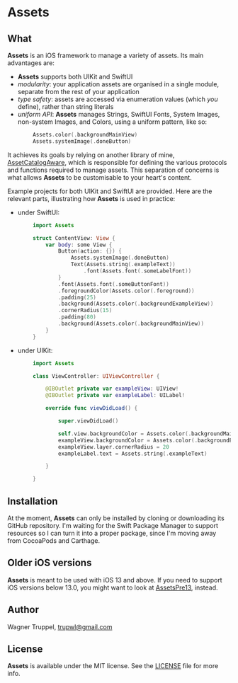 # Assets

## What

**Assets** is an iOS framework to manage a variety of assets. Its main advantages are:

- **Assets** supports both UIKit and SwiftUI
- *modularity*: your application assets are organised in a single module, separate from the rest of your application
- *type safety*: assets are accessed via enumeration values (which *you* define), rather than string literals
- *uniform API*: **Assets** manages Strings, SwiftUI Fonts, System Images, non-system Images, and Colors, using a uniform pattern, like so:
```swift
        Assets.color(.backgroundMainView)
        Assets.systemImage(.doneButton)
```

It achieves its goals by relying on another library of mine, [AssetCatalogAware](https://github.com/wltrup/AssetCatalogAware), which is responsible for defining the various protocols and functions required to manage assets. This separation of concerns is what allows **Assets** to be customisable to your heart's content.

Example projects for both UIKit and SwiftUI are provided. Here are the relevant parts, illustrating how **Assets** is used in practice:

- under SwiftUI:
```swift
        import Assets

        struct ContentView: View {
            var body: some View {
                Button(action: {}) {
                    Assets.systemImage(.doneButton)
                    Text(Assets.string(.exampleText))
                        .font(Assets.font(.someLabelFont))
                }
                .font(Assets.font(.someButtonFont))
                .foregroundColor(Assets.color(.foreground))
                .padding(25)
                .background(Assets.color(.backgroundExampleView))
                .cornerRadius(15)
                .padding(80)
                .background(Assets.color(.backgroundMainView))
            }
        }
```

- under UIKit:
```swift
        import Assets

        class ViewController: UIViewController {

            @IBOutlet private var exampleView: UIView!
            @IBOutlet private var exampleLabel: UILabel!

            override func viewDidLoad() {

                super.viewDidLoad()

                self.view.backgroundColor = Assets.color(.backgroundMainView)
                exampleView.backgroundColor = Assets.color(.backgroundExampleView)
                exampleView.layer.cornerRadius = 20
                exampleLabel.text = Assets.string(.exampleText)

            }

        }
```

## Installation

At the moment, **Assets** can only be installed by cloning or downloading its GitHub repository. I'm waiting for the Swift Package Manager to support resources so I can turn it into a proper package, since I'm moving away from CocoaPods and Carthage.

## Older iOS versions

**Assets** is meant to be used with iOS 13 and above. If you need to support iOS versions below 13.0, you might want to look at [AssetsPre13](https://github.com/wltrup/AssetsPre13), instead.

## Author

Wagner Truppel, trupwl@gmail.com

## License

**Assets** is available under the MIT license. See the [LICENSE](https://github.com/wltrup/Assets/LICENSE) file for more info.
